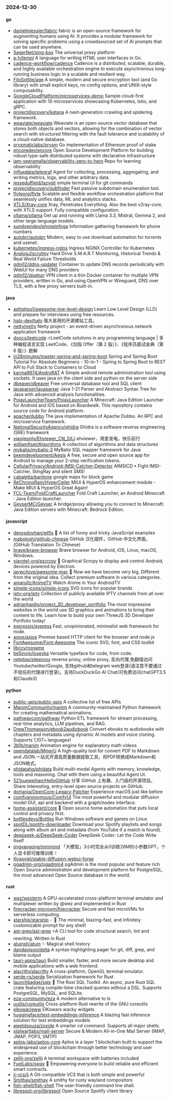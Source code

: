 ### 2024-12-30

#### go
* [danielmiessler/fabric](https://github.com/danielmiessler/fabric) fabric is an open-source framework for augmenting humans using AI. It provides a modular framework for solving specific problems using a crowdsourced set of AI prompts that can be used anywhere.
* [SagerNet/sing-box](https://github.com/SagerNet/sing-box) The universal proxy platform
* [a-h/templ](https://github.com/a-h/templ) A language for writing HTML user interfaces in Go.
* [cadence-workflow/cadence](https://github.com/cadence-workflow/cadence) Cadence is a distributed, scalable, durable, and highly available orchestration engine to execute asynchronous long-running business logic in a scalable and resilient way.
* [FiloSottile/age](https://github.com/FiloSottile/age) A simple, modern and secure encryption tool (and Go library) with small explicit keys, no config options, and UNIX-style composability.
* [GoogleCloudPlatform/microservices-demo](https://github.com/GoogleCloudPlatform/microservices-demo) Sample cloud-first application with 10 microservices showcasing Kubernetes, Istio, and gRPC.
* [projectdiscovery/katana](https://github.com/projectdiscovery/katana) A next-generation crawling and spidering framework.
* [weaviate/weaviate](https://github.com/weaviate/weaviate) Weaviate is an open-source vector database that stores both objects and vectors, allowing for the combination of vector search with structured filtering with the fault tolerance and scalability of a cloud-native database​.
* [prysmaticlabs/prysm](https://github.com/prysmaticlabs/prysm) Go implementation of Ethereum proof of stake
* [encoredev/encore](https://github.com/encoredev/encore) Open Source Development Platform for building robust type-safe distributed systems with declarative infrastructure
* [iam-veeramalla/observability-zero-to-hero](https://github.com/iam-veeramalla/observability-zero-to-hero) Repo for learning observability
* [influxdata/telegraf](https://github.com/influxdata/telegraf) Agent for collecting, processing, aggregating, and writing metrics, logs, and other arbitrary data.
* [jesseduffield/lazygit](https://github.com/jesseduffield/lazygit) simple terminal UI for git commands
* [projectdiscovery/subfinder](https://github.com/projectdiscovery/subfinder) Fast passive subdomain enumeration tool.
* [flyteorg/flyte](https://github.com/flyteorg/flyte) Scalable and flexible workflow orchestration platform that seamlessly unifies data, ML and analytics stacks.
* [XTLS/Xray-core](https://github.com/XTLS/Xray-core) Xray, Penetrates Everything. Also the best v2ray-core, with XTLS support. Fully compatible configuration.
* [ollama/ollama](https://github.com/ollama/ollama) Get up and running with Llama 3.3, Mistral, Gemma 2, and other large language models.
* [sundowndev/phoneinfoga](https://github.com/sundowndev/phoneinfoga) Information gathering framework for phone numbers
* [autobrr/autobrr](https://github.com/autobrr/autobrr) Modern, easy to use download automation for torrents and usenet.
* [kubernetes/ingress-nginx](https://github.com/kubernetes/ingress-nginx) Ingress NGINX Controller for Kubernetes
* [AnalogJ/scrutiny](https://github.com/AnalogJ/scrutiny) Hard Drive S.M.A.R.T Monitoring, Historical Trends & Real World Failure Thresholds
* [qdm12/ddns-updater](https://github.com/qdm12/ddns-updater) Container to update DNS records periodically with WebUI for many DNS providers
* [qdm12/gluetun](https://github.com/qdm12/gluetun) VPN client in a thin Docker container for multiple VPN providers, written in Go, and using OpenVPN or Wireguard, DNS over TLS, with a few proxy servers built-in.

#### java
* [ashishps1/awesome-low-level-design](https://github.com/ashishps1/awesome-low-level-design) Learn Low Level Design (LLD) and prepare for interviews using free resources.
* [halo-dev/halo](https://github.com/halo-dev/halo) 强大易用的开源建站工具。
* [netty/netty](https://github.com/netty/netty) Netty project - an event-driven asynchronous network application framework
* [doocs/leetcode](https://github.com/doocs/leetcode) 🔥LeetCode solutions in any programming language | 多种编程语言实现 LeetCode、《剑指 Offer（第 2 版）》、《程序员面试金典（第 6 版）》题解
* [in28minutes/master-spring-and-spring-boot](https://github.com/in28minutes/master-spring-and-spring-boot) Spring and Spring Boot Tutorial For Absolute Beginners - 10-in-1 - Spring to Spring Boot to REST API to Full Stack to Containers to Cloud
* [karma9874/AndroRAT](https://github.com/karma9874/AndroRAT) A Simple android remote administration tool using sockets. It uses java on the client side and python on the server side
* [dbeaver/dbeaver](https://github.com/dbeaver/dbeaver) Free universal database tool and SQL client
* [javaparser/javaparser](https://github.com/javaparser/javaparser) Java 1-21 Parser and Abstract Syntax Tree for Java with advanced analysis functionalities.
* [PojavLauncherTeam/PojavLauncher](https://github.com/PojavLauncherTeam/PojavLauncher) A Minecraft: Java Edition Launcher for Android and iOS based on Boardwalk. This repository contains source code for Android platform.
* [apache/dubbo](https://github.com/apache/dubbo) The java implementation of Apache Dubbo. An RPC and microservice framework.
* [NationalSecurityAgency/ghidra](https://github.com/NationalSecurityAgency/ghidra) Ghidra is a software reverse engineering (SRE) framework
* [xiaojieonly/Ehviewer_CN_SXJ](https://github.com/xiaojieonly/Ehviewer_CN_SXJ) ehviewer，用爱发电，快乐前行
* [williamfiset/Algorithms](https://github.com/williamfiset/Algorithms) A collection of algorithms and data structures
* [mybatis/mybatis-3](https://github.com/mybatis/mybatis-3) MyBatis SQL mapper framework for Java
* [beemdevelopment/Aegis](https://github.com/beemdevelopment/Aegis) A free, secure and open source app for Android to manage your 2-step verification tokens.
* [CellularPrivacy/Android-IMSI-Catcher-Detector](https://github.com/CellularPrivacy/Android-IMSI-Catcher-Detector) AIMSICD • Fight IMSI-Catcher, StingRay and silent SMS!
* [cabaletta/baritone](https://github.com/cabaletta/baritone) google maps for block game
* [ReChronoRain/HyperCeiler](https://github.com/ReChronoRain/HyperCeiler) MIUI & HyperOS enhancement module - Make MIUI & HyperOS Great Again!
* [FCL-Team/FoldCraftLauncher](https://github.com/FCL-Team/FoldCraftLauncher) Fold Craft Launcher, an Android Minecraft : Java Edition launcher.
* [GeyserMC/Geyser](https://github.com/GeyserMC/Geyser) A bridge/proxy allowing you to connect to Minecraft: Java Edition servers with Minecraft: Bedrock Edition.

#### javascript
* [denysdovhan/wtfjs](https://github.com/denysdovhan/wtfjs) 🤪 A list of funny and tricky JavaScript examples
* [maboloshi/github-chinese](https://github.com/maboloshi/github-chinese) GitHub 汉化插件，GitHub 中文化界面。 (GitHub Translation To Chinese)
* [brave/brave-browser](https://github.com/brave/brave-browser) Brave browser for Android, iOS, Linux, macOS, Windows.
* [viarotel-org/escrcpy](https://github.com/viarotel-org/escrcpy) 📱 Graphical Scrcpy to display and control Android, devices powered by Electron.
* [jaywcjlove/awesome-mac](https://github.com/jaywcjlove/awesome-mac)  Now we have become very big, Different from the original idea. Collect premium software in various categories.
* [amarullz/AnimeTV](https://github.com/amarullz/AnimeTV) Watch Anime in Your AndroidTV
* [simple-icons/simple-icons](https://github.com/simple-icons/simple-icons) SVG icons for popular brands
* [iptv-org/iptv](https://github.com/iptv-org/iptv) Collection of publicly available IPTV channels from all over the world
* [adrianhajdin/project_3D_developer_portfolio](https://github.com/adrianhajdin/project_3D_developer_portfolio) The most impressive websites in the world use 3D graphics and animations to bring their content to life. Learn how to build your own ThreeJS 3D Developer Portfolio today!
* [expressjs/express](https://github.com/expressjs/express) Fast, unopinionated, minimalist web framework for node.
* [axios/axios](https://github.com/axios/axios) Promise based HTTP client for the browser and node.js
* [FortAwesome/Font-Awesome](https://github.com/FortAwesome/Font-Awesome) The iconic SVG, font, and CSS toolkit
* [libccy/noname](https://github.com/libccy/noname)
* [be5invis/Iosevka](https://github.com/be5invis/Iosevka) Versatile typeface for code, from code.
* [netptop/siteproxy](https://github.com/netptop/siteproxy) reverse proxy, online proxy, 反向代理,免翻墙访问Youtube/twitter/Google, 支持github和telegram web登录(请注意不要通过不信任的代理进行登录)。支持DuckDuckGo AI Chat(可免费访问chatGPT3.5和Claude3)

#### python
* [public-apis/public-apis](https://github.com/public-apis/public-apis) A collective list of free APIs
* [ManimCommunity/manim](https://github.com/ManimCommunity/manim) A community-maintained Python framework for creating mathematical animations.
* [pathwaycom/pathway](https://github.com/pathwaycom/pathway) Python ETL framework for stream processing, real-time analytics, LLM pipelines, and RAG.
* [DrewThomasson/ebook2audiobook](https://github.com/DrewThomasson/ebook2audiobook) Convert ebooks to audiobooks with chapters and metadata using dynamic AI models and voice cloning. Supports 1,107+ languages!
* [3b1b/manim](https://github.com/3b1b/manim) Animation engine for explanatory math videos
* [opendatalab/MinerU](https://github.com/opendatalab/MinerU) A high-quality tool for convert PDF to Markdown and JSON.一站式开源高质量数据提取工具，将PDF转换成Markdown和JSON格式。
* [phidatahq/phidata](https://github.com/phidatahq/phidata) Build multi-modal Agents with memory, knowledge, tools and reasoning. Chat with them using a beautiful Agent UI.
* [521xueweihan/HelloGitHub](https://github.com/521xueweihan/HelloGitHub) 分享 GitHub 上有趣、入门级的开源项目。Share interesting, entry-level open source projects on GitHub.
* [dortania/OpenCore-Legacy-Patcher](https://github.com/dortania/OpenCore-Legacy-Patcher) Experience macOS just like before
* [comfyanonymous/ComfyUI](https://github.com/comfyanonymous/ComfyUI) The most powerful and modular diffusion model GUI, api and backend with a graph/nodes interface.
* [home-assistant/core](https://github.com/home-assistant/core) 🏡 Open source home automation that puts local control and privacy first.
* [bottlesdevs/Bottles](https://github.com/bottlesdevs/Bottles) Run Windows software and games on Linux
* [spotDL/spotify-downloader](https://github.com/spotDL/spotify-downloader) Download your Spotify playlists and songs along with album art and metadata (from YouTube if a match is found).
* [deepseek-ai/DeepSeek-Coder](https://github.com/deepseek-ai/DeepSeek-Coder) DeepSeek Coder: Let the Code Write Itself
* [jingyaogong/minimind](https://github.com/jingyaogong/minimind) 「大模型」3小时完全从0训练26M的小参数GPT，个人显卡即可推理训练！
* [lllyasviel/stable-diffusion-webui-forge](https://github.com/lllyasviel/stable-diffusion-webui-forge)
* [pgadmin-org/pgadmin4](https://github.com/pgadmin-org/pgadmin4) pgAdmin is the most popular and feature rich Open Source administration and development platform for PostgreSQL, the most advanced Open Source database in the world.

#### rust
* [wez/wezterm](https://github.com/wez/wezterm) A GPU-accelerated cross-platform terminal emulator and multiplexer written by @wez and implemented in Rust
* [firecracker-microvm/firecracker](https://github.com/firecracker-microvm/firecracker) Secure and fast microVMs for serverless computing.
* [starship/starship](https://github.com/starship/starship) ☄🌌️ The minimal, blazing-fast, and infinitely customizable prompt for any shell!
* [ast-grep/ast-grep](https://github.com/ast-grep/ast-grep) ⚡A CLI tool for code structural search, lint and rewriting. Written in Rust
* [atuinsh/atuin](https://github.com/atuinsh/atuin) ✨ Magical shell history
* [dandavison/delta](https://github.com/dandavison/delta) A syntax-highlighting pager for git, diff, grep, and blame output
* [tauri-apps/tauri](https://github.com/tauri-apps/tauri) Build smaller, faster, and more secure desktop and mobile applications with a web frontend.
* [alacritty/alacritty](https://github.com/alacritty/alacritty) A cross-platform, OpenGL terminal emulator.
* [serde-rs/serde](https://github.com/serde-rs/serde) Serialization framework for Rust
* [launchbadge/sqlx](https://github.com/launchbadge/sqlx) 🧰 The Rust SQL Toolkit. An async, pure Rust SQL crate featuring compile-time checked queries without a DSL. Supports PostgreSQL, MySQL, and SQLite.
* [eza-community/eza](https://github.com/eza-community/eza) A modern alternative to ls
* [uutils/coreutils](https://github.com/uutils/coreutils) Cross-platform Rust rewrite of the GNU coreutils
* [elkowar/eww](https://github.com/elkowar/eww) ElKowars wacky widgets
* [huggingface/text-embeddings-inference](https://github.com/huggingface/text-embeddings-inference) A blazing fast inference solution for text embeddings models
* [ajeetdsouza/zoxide](https://github.com/ajeetdsouza/zoxide) A smarter cd command. Supports all major shells.
* [stalwartlabs/mail-server](https://github.com/stalwartlabs/mail-server) Secure & Modern All-in-One Mail Server (IMAP, JMAP, POP3, SMTP)
* [aptos-labs/aptos-core](https://github.com/aptos-labs/aptos-core) Aptos is a layer 1 blockchain built to support the widespread use of blockchain through better technology and user experience.
* [zellij-org/zellij](https://github.com/zellij-org/zellij) A terminal workspace with batteries included
* [FuelLabs/sway](https://github.com/FuelLabs/sway) 🌴 Empowering everyone to build reliable and efficient smart contracts.
* [jj-vcs/jj](https://github.com/jj-vcs/jj) A Git-compatible VCS that is both simple and powerful
* [Smithay/smithay](https://github.com/Smithay/smithay) A smithy for rusty wayland compositors
* [fish-shell/fish-shell](https://github.com/fish-shell/fish-shell) The user-friendly command line shell.
* [librespot-org/librespot](https://github.com/librespot-org/librespot) Open Source Spotify client library
